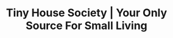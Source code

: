 ---
title: "Tiny House Society | Your Only Source For Small Living"
description: >-
  Tiny House Society is your ultimate source of information to know anything about tiny homes. From building to legislation, we got you covered. 
titre: "Tiny House Society | Think Big, Live Tiny"
menuid: home
draft: false
image: /img/tiny-house-3.jpg
notloaded:
  need: true
  image: /img/tiny-house-3-loader.jpg
---